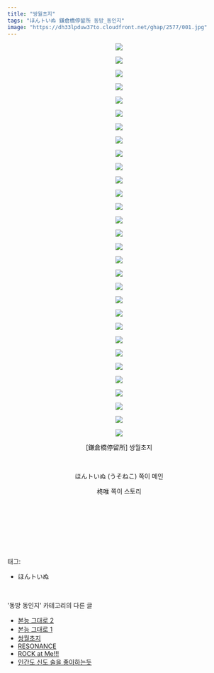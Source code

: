 ```yaml
---
title: "쌍월초지"
tags: "ほんトいぬ 鎌倉橋停留所 동방_동인지"
image: "https://dh33lpduw37to.cloudfront.net/ghap/2577/001.jpg"
---
```

<div class="article">
<p style="text-align: center; clear: none; float: none;"><img src="{{ site.imgserver2 }}/ghap/2577/001.jpg"/></p>
<p style="text-align: center; clear: none; float: none;"><img src="{{ site.imgserver2 }}/ghap/2577/002.jpg"/></p>
<p style="text-align: center; clear: none; float: none;"><img src="{{ site.imgserver2 }}/ghap/2577/003.jpg"/></p>
<p style="text-align: center; clear: none; float: none;"><img src="{{ site.imgserver2 }}/ghap/2577/004.jpg"/></p>
<p style="text-align: center; clear: none; float: none;"><img src="{{ site.imgserver2 }}/ghap/2577/005.jpg"/></p>
<p style="text-align: center; clear: none; float: none;"><img src="{{ site.imgserver2 }}/ghap/2577/006.jpg"/></p>
<p style="text-align: center; clear: none; float: none;"><img src="{{ site.imgserver2 }}/ghap/2577/007.jpg"/></p>
<p style="text-align: center; clear: none; float: none;"><img src="{{ site.imgserver2 }}/ghap/2577/008.jpg"/></p>
<p style="text-align: center; clear: none; float: none;"><img src="{{ site.imgserver2 }}/ghap/2577/009.jpg"/></p>
<p style="text-align: center; clear: none; float: none;"><img src="{{ site.imgserver2 }}/ghap/2577/010.jpg"/></p>
<p style="text-align: center; clear: none; float: none;"><img src="{{ site.imgserver2 }}/ghap/2577/011.jpg"/></p>
<p style="text-align: center; clear: none; float: none;"><img src="{{ site.imgserver2 }}/ghap/2577/012.jpg"/></p>
<p style="text-align: center; clear: none; float: none;"><img src="{{ site.imgserver2 }}/ghap/2577/013.jpg"/></p>
<p style="text-align: center; clear: none; float: none;"><img src="{{ site.imgserver2 }}/ghap/2577/014.jpg"/></p>
<p style="text-align: center; clear: none; float: none;"><img src="{{ site.imgserver2 }}/ghap/2577/015.jpg"/></p>
<p style="text-align: center; clear: none; float: none;"><img src="{{ site.imgserver2 }}/ghap/2577/016.jpg"/></p>
<p style="text-align: center; clear: none; float: none;"><img src="{{ site.imgserver2 }}/ghap/2577/017.jpg"/></p>
<p style="text-align: center; clear: none; float: none;"><img src="{{ site.imgserver2 }}/ghap/2577/018.jpg"/></p>
<p style="text-align: center; clear: none; float: none;"><img src="{{ site.imgserver2 }}/ghap/2577/019.jpg"/></p>
<p style="text-align: center; clear: none; float: none;"><img src="{{ site.imgserver2 }}/ghap/2577/020.jpg"/></p>
<p style="text-align: center; clear: none; float: none;"><img src="{{ site.imgserver2 }}/ghap/2577/021.jpg"/></p>
<p style="text-align: center; clear: none; float: none;"><img src="{{ site.imgserver2 }}/ghap/2577/022.jpg"/></p>
<p style="text-align: center; clear: none; float: none;"><img src="{{ site.imgserver2 }}/ghap/2577/023.jpg"/></p>
<p style="text-align: center; clear: none; float: none;"><img src="{{ site.imgserver2 }}/ghap/2577/024.jpg"/></p>
<p style="text-align: center; clear: none; float: none;"><img src="{{ site.imgserver2 }}/ghap/2577/025.jpg"/></p>
<p style="text-align: center; clear: none; float: none;"><img src="{{ site.imgserver2 }}/ghap/2577/026.jpg"/></p>
<p style="text-align: center; clear: none; float: none;"><img src="{{ site.imgserver2 }}/ghap/2577/027.jpg"/></p>
<p style="text-align: center; clear: none; float: none;"><img src="{{ site.imgserver2 }}/ghap/2577/028.jpg"/></p>
<p style="text-align: center; clear: none; float: none;"><img src="{{ site.imgserver2 }}/ghap/2577/029.jpg"/></p>
<p style="text-align: center; clear: none; float: none;"><img src="{{ site.imgserver2 }}/ghap/2577/030.jpg"/></p>
<p style="text-align: center; clear: none; float: none;">[鎌倉橋停留所] 쌍월초지</p>
<p style="text-align: center; clear: none; float: none;"><br/></p>
<p style="text-align: center; clear: none; float: none;">ほんトいぬ (うそねこ) 쪽이 메인</p>
<p style="text-align: center; clear: none; float: none;">柊唯 쪽이 스토리</p>
<p style="text-align: center; clear: none; float: none;"><br/></p>
<p style="text-align: center; clear: none; float: none;"><br/></p>
<p><br/></p>
</div><br/>
<div class="tagTrail">
<p>태그: </p>
<ul>
<li>ほんトいぬ</li>
</ul>
</div><br/>
<div class="another">
<p>'동방 동인지' 카테고리의 다른 글</p>
<ul>
<li><a href="/ghap_2579">본능 그대로 2</a></li>
<li><a href="/ghap_2578">본능 그대로 1</a></li>
<li><a href="/ghap_2577">쌍월초지</a></li>
<li><a href="/ghap_2575">RESONANCE</a></li>
<li><a href="/ghap_2574">ROCK at Me!!!</a></li>
<li><a href="/ghap_2573">인간도 신도 술을 좋아하는듯</a></li>
</ul>
</div><br/>
<div class="cb_module cb_fluid">
<div class="cb_wrt cb_profile">
</div><!-- commentList close -->
</div><br/>

